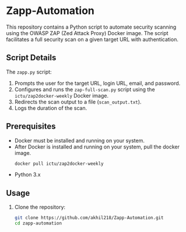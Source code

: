 # Zapp-Automation

This repository contains a Python script to automate security scanning using the OWASP ZAP (Zed Attack Proxy) Docker image. The script facilitates a full security scan on a given target URL with authentication.

## Script Details

The `zapp.py` script:

1. Prompts the user for the target URL, login URL, email, and password.
2. Configures and runs the `zap-full-scan.py` script using the `ictu/zap2docker-weekly` Docker image.
3. Redirects the scan output to a file (`scan_output.txt`).
4. Logs the duration of the scan.

## Prerequisites

- Docker must be installed and running on your system.
- After Docker is installed and running on your system, pull the docker image.
  ```bash
  docker pull ictu/zap2docker-weekly
- Python 3.x

## Usage

1. Clone the repository:
   ```bash
   git clone https://github.com/akhil218/Zapp-Automation.git
   cd zapp-automation
